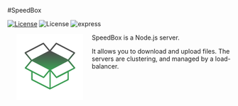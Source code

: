 #SpeedBox

[![License](https://img.shields.io/node/v/gh-badges.svg)](http://nodejs.org)
![License](https://img.shields.io/packagist/l/doctrine/orm.svg)
![express](https://img.shields.io/badge/express-yes-orange.svg)

[<img align="left" src="logo.png" hspace="20">](#logo) SpeedBox is a Node.js server.


It allows you to download and upload files. The servers are clustering, and managed by a load-balancer.

